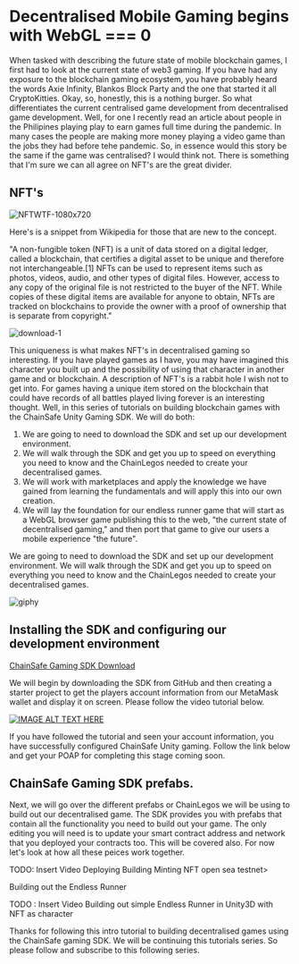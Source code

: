 # Decentralised Mobile Gaming begins with WebGL === 0

When tasked with describing the future state of mobile blockchain games, I first had to look at the current state of web3 gaming. If you have had any exposure to the blockchain gaming ecosystem, you have probably heard the words Axie Infinity, Blankos Block Party and the one that started it all CryptoKitties. Okay, so, honestly, this is a nothing burger. So what differentiates the current centralised game development from decentralised game development. Well, for one I recently read an article about people in the Philipines playing play to earn games full time during the pandemic. In many cases the people are making more money playing a video game than the jobs they had before tehe pandemic. So, in essence would this story be the same if the game was centralised? I would think not. There is something that I'm sure we can all agree on NFT's are the great divider. 

## NFT's


![NFTWTF-1080x720](https://user-images.githubusercontent.com/681817/135502611-174c0589-d890-41d9-805b-fcb0a4bb237b.jpg?style=centerme)


Here's is a snippet from Wikipedia for those that are new to the concept.

"A non-fungible token (NFT) is a unit of data stored on a digital ledger, called a blockchain, that certifies a digital asset to be unique and therefore not interchangeable.[1] NFTs can be used to represent items such as photos, videos, audio, and other types of digital files. However, access to any copy of the original file is not restricted to the buyer of the NFT. While copies of these digital items are available for anyone to obtain, NFTs are tracked on blockchains to provide the owner with a proof of ownership that is separate from copyright."


![download-1](https://user-images.githubusercontent.com/681817/135503588-540e5964-3184-44a0-84a5-d29ebc9238d8.jpg)



This uniqueness is what makes NFT's in decentralised gaming so interesting. If you have played games as I have, you may have imagined this character you built up and the possibility of using that character in another game and or blockchain. A description of NFT's is a rabbit hole I wish not to get into. For games having a unique item stored on the blockchain that could have records of all battles played living forever is an interesting thought. Well, in this series of tutorials on building blockchain games with the ChainSafe Unity Gaming SDK. We will do both:

1. We are going to need to download the SDK and set up our development environment.
2. We will walk through the SDK and get you up to speed on everything you need to know and the ChainLegos needed to create your decentralised games.
3. We will work with marketplaces and apply the knowledge we have gained from learning the fundamentals and will apply this into our own creation.
4. We will lay the foundation for our endless runner game that will start as a WebGL browser game publishing this to the web, "the current state of decentralised gaming," and then port that game to give our users a mobile experience "the future".


We are going to need to download the SDK and set up our development environment.
We will walk through the SDK and get you up to speed on everything you need to know and the ChainLegos needed to create your decentralised games.

![giphy](https://user-images.githubusercontent.com/681817/135502868-a40e1355-d1d2-4253-b457-f12b84c54cd5.gif?style=centerme)

## Installing the SDK and configuring our development environment

[ChainSafe Gaming SDK Download](https://github.com/ChainSafe/web3.unity/releases)

We will begin by downloading the SDK from GitHub and then creating a starter project to get the players account information from our MetaMask wallet and display it on screen. Please follow the video tutorial below.

[![IMAGE ALT TEXT HERE](https://img.youtube.com/vi/8UHLtXWJdt8/0.jpg)](https://www.youtube.com/watch?v=8UHLtXWJdt8)

If you have followed the tutorial and seen your account information, you have successfully configured ChainSafe Unity gaming. Follow the link below and get your POAP for completing this stage coming soon.


## ChainSafe Gaming SDK prefabs.

Next, we will go over the different prefabs or ChainLegos we will be using to build out our decentralised game. The SDK provides you with prefabs that contain all the functionality you need to build out your game. The only editing you will need is to update your smart contract address and network that you deployed your contracts too. This will be covered also. For now let's look at how all these peices work together.


TODO: Insert Video Deploying Building Minting NFT open sea testnet>

Building out the Endless Runner

TODO : Insert Video Building out simple Endless Runner in Unity3D with NFT as character


Thanks for following this intro tutorial to building decentralised games using the ChainSafe gaming SDK. We will be continuing this tutorials series. So please follow and subscribe to this following series.


